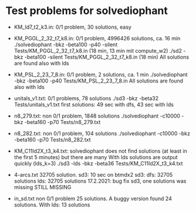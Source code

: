 # Test problems for solvediophant

* KM_Id7_t2_k3.in:
0/1 problem, 30 solutions, easy

* KM_PGGL_2_32_t7_k8.in:
0/1 problem, 4996426 solutions, ca. 16 min
./solvediophant -bkz -beta100 -p40 -silent Tests/KM_PGGL_2_32_t7_k8.in (18 min, 13 min mit compute_w2)
./sd2 -bkz -beta100 -silent Tests/KM_PGGL_2_32_t7_k8.in (18 min)
All solutions are found also with lds

* KM_PSL_2_23_7_8.in:
0/1 problem, 2 solutions, ca. 1 min
./solvediophant -bkz -beta100 -p40 Tests/KM_PSL_2_23_7_8.in
All solutions are found also with lds

* unitals_v1.txt:
0/1 problems, 78 solutions
./sd3 -bkz -beta32 Tests/unitals_v1.txt
first solutions: 49 sec with dfs, 43 sec with lds

* n8_279.txt:
non 0/1 problem, 1848 solutions
./solvediophant -c10000 -bkz -beta160 -p70 Tests/n8_279.txt

* n8_282.txt:
non 0/1 problem, 104 solutions
./solvediophant -c10000 -bkz -beta160 -p70 Tests/n8_282.txt

* KM_C11Id2X_t3_k4.txt:
solvediophant does not find solutions (at least in the first 5 minutes)
but there are many
With lds solutions are output quickly (lds_k=3)
./sd3 -lds -bkz -beta36 Tests/KM_C11Id2X_t3_k4.txt

* 4-arcs.txt
32705 solution. sd3: 10 sec on btmdx2
sd3:
    dfs: 32705 solutions
    lds: 32705 solutions
    17.2.2021: bug fix sd3, one solutions was missing
    STILL MISSING

* in_sd.txt
non 0/1 problem 25 solutions.
A buggy version found 24 solutions.
With lds: 13 solutions

